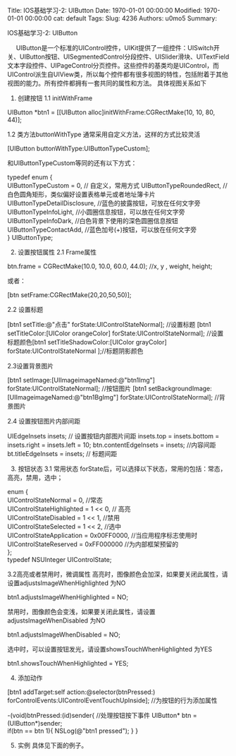 Title: IOS基础学习-2: UIButton
Date: 1970-01-01 00:00:00
Modified: 1970-01-01 00:00:00
cat: default
Tags: 
Slug: 4236
Authors: u0mo5 
Summary: 

IOS基础学习-2: UIButton
 


    
UIButton是一个标准的UIControl控件，UIKit提供了一组控件：UISwitch开关、UIButton按钮、UISegmentedControl分段控件、UISlider滑块、UITextField文本字段控件、UIPageControl分页控件。这些控件的基类均是UIControl，而UIControl派生自UIView类，所以每个控件都有很多视图的特性，包括附着于其他视图的能力。所有控件都拥有一套共同的属性和方法。
具体视图关系如下

1. 创建按钮
1.1 initWithFrame

UIButton *btn1 = [[UIButton alloc]initWithFrame:CGRectMake(10, 10, 80, 44)];

1.2 类方法buttonWithType
通常采用自定义方法，这样的方式比较灵活

[UIButton buttonWithType:UIButtonTypeCustom];

和UIButtonTypeCustom等同的还有以下方式：


typedef enum {  
    UIButtonTypeCustom = 0,               // 自定义，常用方式 
    UIButtonTypeRoundedRect,              //白色圆角矩形，类似偏好设置表格单元或者地址簿卡片  
    UIButtonTypeDetailDisclosure,    //蓝色的披露按钮，可放在任何文字旁  
    UIButtonTypeInfoLight,        //小圆圈信息按钮，可以放在任何文字旁  
    UIButtonTypeInfoDark,        //白色背景下使用的深色圆圈信息按钮  
    UIButtonTypeContactAdd,        //蓝色加号(+)按钮，可以放在任何文字旁  
} UIButtonType;


2. 设置按钮属性
2.1 Frame属性

btn.frame = CGRectMake(10.0, 10.0, 60.0, 44.0);  //x, y , weight, height;

或者：

[btn setFrame:CGRectMake(20,20,50,50)];

2.2 设置标题

[btn1 setTitle:@"点击" forState:UIControlStateNormal];  //设置标题
[btn1 setTitleColor:[UIColor orangeColor] forState:UIControlStateNormal]; //设置标题颜色[btn1 setTitleShadowColor:[UIColor grayColor] forState:UIControlStateNormal ];//标题阴影颜色

2.3设置背景图片
 

[btn1 setImage:[UIImageimageNamed:@"btn1Img"] forState:UIControlStateNormal];   //按钮图片
[btn1 setBackgroundImage:[UIImageimageNamed:@"btn1BgImg"] forState:UIControlStateNormal];  //背景图片

2.4 设置按钮图片内部间距

UIEdgeInsets insets;     // 设置按钮内部图片间距
insets.top = insets.bottom = insets.right = insets.left = 10;
btn.contentEdgeInsets = insets;    //内容间距    
bt.titleEdgeInsets = insets;         // 标题间距

 
3. 按钮状态
3.1 常用状态
forState后，可以选择以下状态，常用的包括：常态，高亮，禁用，选中；


enum {  
    UIControlStateNormal       = 0,          //常态                       
    UIControlStateHighlighted  = 1 &lt;&lt; 0,                      // 高亮  
    UIControlStateDisabled     = 1 &lt;&lt; 1,          //禁用  
    UIControlStateSelected     = 1 &lt;&lt; 2,                      //选中  
    UIControlStateApplication  = 0x00FF0000,          //当应用程序标志使用时  
    UIControlStateReserved     = 0xFF000000          //为内部框架预留的  
};  
typedef NSUInteger UIControlState;


3.2高亮或者禁用时，微调属性
高亮时，图像颜色会加深，如果要关闭此属性，请设置adjustsImageWhenHighlighted 为NO

btn1.adjustsImageWhenHighlighted = NO;

禁用时，图像颜色会变浅，如果要关闭此属性，请设置adjustsImageWhenDisabled 为NO

btn1.adjustsImageWhenDisabled = NO;

选中时，可以设置按钮发光，请设置showsTouchWhenHighlighted 为YES

btn1.showsTouchWhenHighlighted = YES;

4. 添加动作


[btn1 addTarget:self action:@selector(btnPressed:) forControlEvents:UIControlEventTouchUpInside];   //为按钮的行为添加属性

-(void)btnPressed:(id)sender{              //处理按钮按下事件
    UIButton* btn = (UIButton*)sender;  
    if(btn ==  btn 1){
    NSLog(@"btn1 pressed");
    }
}


5. 实例
具体见下面的例子。


